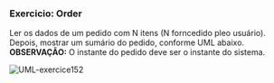 ### Exercicio: Order
Ler os dados de um pedido com N itens (N forncedido pleo usuário). Depois, mostrar um sumário do pedido, conforme UML abaixo. **OBSERVAÇÃO:** O instante do pedido deve ser o instante do sistema.

![UML-exercice152](https://github.com/raaphiixx/JavaCourse-NelioAlves/assets/71472751/bee762f2-19b3-45bc-991e-ed190d5bea21)
